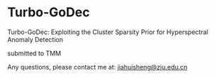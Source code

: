 # Turbo-GoDec
Turbo-GoDec: Exploiting the Cluster Sparsity Prior for Hyperspectral Anomaly Detection

submitted to TMM


Any questions, please contact me at: jiahuisheng@zju.edu.cn
